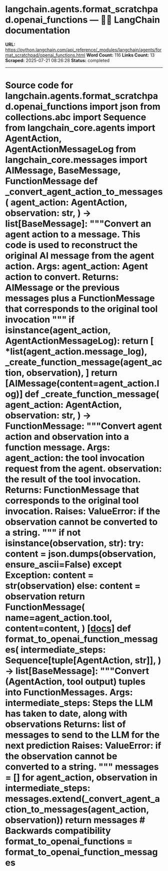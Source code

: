 # langchain.agents.format_scratchpad.openai_functions — 🦜🔗 LangChain  documentation

**URL:** https://python.langchain.com/api_reference/_modules/langchain/agents/format_scratchpad/openai_functions.html
**Word Count:** 116
**Links Count:** 13
**Scraped:** 2025-07-21 08:26:28
**Status:** completed

---

# Source code for langchain.agents.format\_scratchpad.openai\_functions               import json     from collections.abc import Sequence          from langchain_core.agents import AgentAction, AgentActionMessageLog     from langchain_core.messages import AIMessage, BaseMessage, FunctionMessage               def _convert_agent_action_to_messages(         agent_action: AgentAction,         observation: str,     ) -> list[BaseMessage]:         """Convert an agent action to a message.              This code is used to reconstruct the original AI message from the agent action.              Args:             agent_action: Agent action to convert.              Returns:             AIMessage or the previous messages plus a FunctionMessage that corresponds to                 the original tool invocation         """         if isinstance(agent_action, AgentActionMessageLog):             return [                 *list(agent_action.message_log),                 _create_function_message(agent_action, observation),             ]         return [AIMessage(content=agent_action.log)]               def _create_function_message(         agent_action: AgentAction,         observation: str,     ) -> FunctionMessage:         """Convert agent action and observation into a function message.         Args:             agent_action: the tool invocation request from the agent.             observation: the result of the tool invocation.         Returns:             FunctionMessage that corresponds to the original tool invocation.              Raises:             ValueError: if the observation cannot be converted to a string.         """         if not isinstance(observation, str):             try:                 content = json.dumps(observation, ensure_ascii=False)             except Exception:                 content = str(observation)         else:             content = observation         return FunctionMessage(             name=agent_action.tool,             content=content,         )                              [[docs]](https://python.langchain.com/api_reference/langchain/agents/langchain.agents.format_scratchpad.openai_functions.format_to_openai_function_messages.html#langchain.agents.format_scratchpad.openai_functions.format_to_openai_function_messages)     def format_to_openai_function_messages(         intermediate_steps: Sequence[tuple[AgentAction, str]],     ) -> list[BaseMessage]:         """Convert (AgentAction, tool output) tuples into FunctionMessages.              Args:             intermediate_steps: Steps the LLM has taken to date, along with observations              Returns:             list of messages to send to the LLM for the next prediction         Raises:             ValueError: if the observation cannot be converted to a string.         """         messages = []              for agent_action, observation in intermediate_steps:             messages.extend(_convert_agent_action_to_messages(agent_action, observation))              return messages                              # Backwards compatibility     format_to_openai_functions = format_to_openai_function_messages